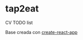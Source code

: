 # tap2eat
CV TODO list

Base creada con [create-react-app](https://github.com/facebookincubator/create-react-app)
